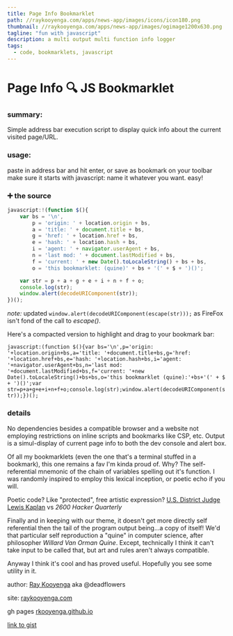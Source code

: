 ```yaml
---
title: Page Info Bookmarklet
path: //raykooyenga.com/apps/news-app/images/icons/icon180.png
thumbnail: //raykooyenga.com/apps/news-app/images/ogimage1200x630.png
tagline: "fun with javascript"
description: a multi output multi function info logger
tags:
  - code, bookmarklets, javascript
---
```


# Page Info 🔍 JS Bookmarklet

### summary:
Simple address bar execution script to display quick info about the current visited page/URL. 

### usage:
paste in address bar and hit enter, or save as bookmark on your toolbar make sure it starts with javascript: name it whatever you want. easy!

### ➕ the source
```js
javascript:!(function $(){
    var bs = '\n',
        p = 'origin: ' + location.origin + bs,
        a = 'title: ' + document.title + bs,
        g = 'href: ' + location.href + bs,
        e = 'hash: ' + location.hash + bs,
        i = 'agent: ' + navigator.userAgent + bs,
        n = 'last mod: ' + document.lastModified + bs,
        f = 'current: ' + new Date().toLocaleString() + bs + bs,
        o = 'this bookmarklet: (quine)' + bs + '(' + $ + ')()';

    var str = p + a + g + e + i + n + f + o;
    console.log(str);
    window.alert(decodeURIComponent(str));
})();
```

*note:* 
updated ```window.alert(decodeURIComponent(escape(str)));``` as FireFox isn't fond of the call to *escape()*.

Here's a compacted version to highlight and drag to your bookmark bar:

``javascript:(function $(){var bs='\n',p='origin: '+location.origin+bs,a='title: '+document.title+bs,g='href: '+location.href+bs,e='hash: '+location.hash+bs,i='agent: '+navigator.userAgent+bs,n='last mod: '+document.lastModified+bs,f='current: '+new Date().toLocaleString()+bs+bs,o='this bookmarklet (quine):'+bs+'(' + $ + ')()';var str=p+a+g+e+i+n+f+o;console.log(str);window.alert(decodeURIComponent(str));})();``

### details

No dependencies besides a compatible browser and a website not employing restrictions on inline scripts and bookmarks like CSP, etc. Output is a simul-display of current page info to both the dev console and alert box. 

Of all my bookmarklets (even the one that's a terminal stuffed in a bookmark), this one remains a fav I'm kinda proud of. Why? The self-referential mnemonic of the chain of variables spelling out it's function. I was randomly inspired to employ this lexical inception, or poetic echo if you will. 

Poetic code? Like "protected", free artistic expression? [U.S. District Judge Lewis Kaplan](https://www.cs.cmu.edu/~dst/DeCSS/Gallery/wsj-04-12-2001.html) vs *2600 Hacker Quarterly*

Finally and in keeping with our theme, it doesn't get more directly self referential then the tail of the program output being...a copy of itself! We'd that particular self reproduction a "quine" in computer science, after philosopher <cite>Willard Van Orman Quine</cite>. Except, technically I think it can't take input to be called that, but art and rules aren't always compatible. 

Anyway I think it's cool and has proved useful. Hopefully you see some utility in it.


<!--<details>
<summary>But why? </summary>
There's a story there, as published on one of my 30+ github aliases 8 years ago: 


*sigh, compulsion i guess. signed up for a service, got distracted, tried some exploits (no ill intent) just feeling the walls you know, found something right away, but the url was too long for screenshot so this was to capture pertinent info for me, or the developers of the app/site via a message box/console summary if I decide to send it to them or if the authorities need context during the routine questioning of potential witnesses and surveying of open tabs on my screen at the time of my untimely and figurative ⚰ death...*

    
Yeah I don't know. It was a very trying time in my life. And writing midnight javascript favlets and bash functions is something I do when I'm anxious haha.
</details>-->

author: [Ray Kooyenga](@rkooyenga) aka @deadflowers

site: [raykooyenga.com](//raykooyenga.com)

gh pages [rkooyenga.github.io](//rkooyenga.github.io)

[link to gist](https://gist.github.com/deadflowers/79661416cb17c72c17936d6003ce5843)

<!--<script src="https://gist.github.com/deadflowers/79661416cb17c72c17936d6003ce5843.js"></script>-->
